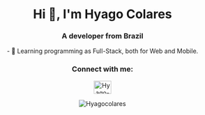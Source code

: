<h1 align="center">Hi 👋, I'm Hyago Colares</h1>

<h3 align="center">A developer from Brazil</h3>

<p align="center"> - 🌱 Learning programming as Full-Stack, both for Web and Mobile.</p>

<h3 align="center">Connect with me:</h3>

<p align="center">
<a href="https://www.linkedin.com/in/hyago-colares/" target="blank"><img align="center" src="https://raw.githubusercontent.com/rahuldkjain/github-profile-readme-generator/master/src/images/icons/Social/linked-in-alt.svg" alt="Hyago-Colares" height="30" width="40" /></a>
</p>

<p align="center"><img align="center" src="https://github-readme-stats.vercel.app/api/top-langs?username=Hyagocolares&show_icons=true&locale=en&layout=compact" alt="Hyagocolares" /></p>
